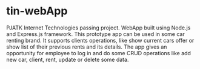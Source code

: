# tin-webApp
PJATK Internet Technologies passing project. 
WebApp built using Node.js and Express.js framework. 
This prototype app can be used in some car renting brand.
It supports clients operations, like show current cars offer or show list of their previous rents and its details.
The app gives an opportunity for employee to log in and do some CRUD operations like add new car, client, rent, update or delete some data.

